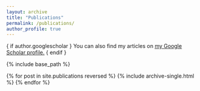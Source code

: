 ```yaml
---
layout: archive
title: "Publications"
permalink: /publications/
author_profile: true
---
```



{ if author.googlescholar }
  You can also find my articles on <u><a href="{{author.googlescholar}}">my Google Scholar profile</a>.</u>
{ endif }

{% include base_path %}

{% for post in site.publications reversed %}
  {% include archive-single.html %}
{% endfor %}
